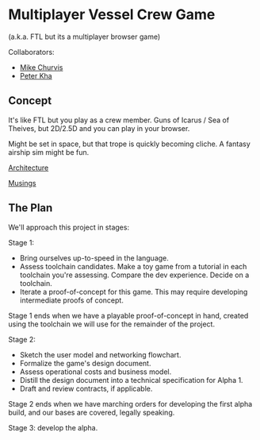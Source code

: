 # Multiplayer Vessel Crew Game

(a.k.a. FTL but its a multiplayer browser game)

Collaborators:
- [Mike Churvis](https://mikechurvis.com)
- [Peter Kha](https://github.com/KhaPeterK)

## Concept

It's like FTL but you play as a crew member. Guns of Icarus / Sea of Theives, but 2D/2.5D and you can play in your browser.

Might be set in space, but that trope is quickly becoming cliche. A fantasy airship sim might be fun.

[Architecture](docs/Architecture.md)

[Musings](docs/Musings)

## The Plan

We'll approach this project in stages:

Stage 1:
- Bring ourselves up-to-speed in the language.
- Assess toolchain candidates. Make a toy game from a tutorial in each toolchain you're assessing. Compare the dev experience. Decide on a toolchain.
- Iterate a proof-of-concept for this game. This may require developing intermediate proofs of concept.

Stage 1 ends when we have a playable proof-of-concept in hand, created using the toolchain we will use for the remainder of the project.

Stage 2:
- Sketch the user model and networking flowchart.
- Formalize the game's design document.
- Assess operational costs and business model.
- Distill the design document into a technical specification for Alpha 1.
- Draft and review contracts, if applicable.

Stage 2 ends when we have marching orders for developing the first alpha build, and our bases are covered, legally speaking.

Stage 3: develop the alpha.